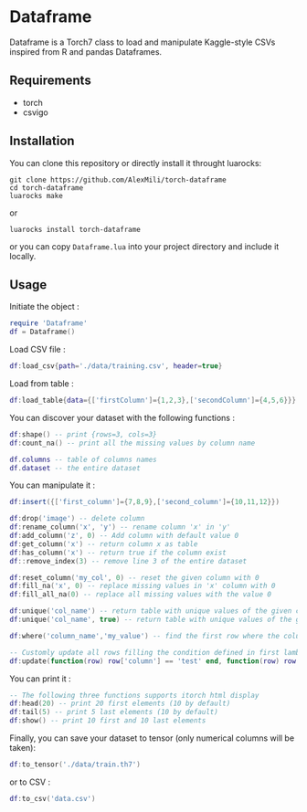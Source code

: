 # Dataframe
Dataframe is a Torch7 class to load and manipulate Kaggle-style CSVs inspired from R and pandas Dataframes.

## Requirements
- torch
- csvigo

## Installation
You can clone this repository or directly install it throught luarocks:
```
git clone https://github.com/AlexMili/torch-dataframe
cd torch-dataframe
luarocks make
```
or
```
luarocks install torch-dataframe
```
or you can copy ```Dataframe.lua``` into your project directory and include it locally.

## Usage
Initiate the object :
```lua
require 'Dataframe'
df = Dataframe()
```

Load CSV file :
```lua
df:load_csv{path='./data/training.csv', header=true}
```

Load from table :
```lua
df:load_table{data={['firstColumn']={1,2,3},['secondColumn']={4,5,6}}}
```

You can discover your dataset with the following functions :
```lua
df:shape() -- print {rows=3, cols=3}
df:count_na() -- print all the missing values by column name

df.columns -- table of columns names
df.dataset -- the entire dataset
```

You can manipulate it :
```lua
df:insert({['first_column']={7,8,9},['second_column']={10,11,12}})

df:drop('image') -- delete column
df:rename_column('x', 'y') -- rename column 'x' in 'y'
df:add_column('z', 0) -- Add column with default value 0
df:get_column('x') -- return column x as table
df:has_column('x') -- return true if the column exist
df::remove_index(3) -- remove line 3 of the entire dataset

df:reset_column('my_col', 0) -- reset the given column with 0
df:fill_na('x', 0) -- replace missing values in 'x' column with 0
df:fill_all_na(0) -- replace all missing values with the value 0

df:unique('col_name') -- return table with unique values of the given column
df:unique('col_name', true) -- return table with unique values of the given column as keys

df:where('column_name','my_value') -- find the first row where the column has the given value

-- Customly update all rows filling the condition defined in first lambda
df:update(function(row) row['column'] == 'test' end, function(row) row['other_column'] = 'new_value' return row end)
```

You can print it :
```lua
-- The following three functions supports itorch html display
df:head(20) -- print 20 first elements (10 by default)
df:tail(5) -- print 5 last elements (10 by default)
df:show() -- print 10 first and 10 last elements
```

Finally, you can save your dataset to tensor (only numerical columns will be taken):
```lua
df:to_tensor('./data/train.th7')
```

or to CSV :
```lua
df:to_csv('data.csv')
```
